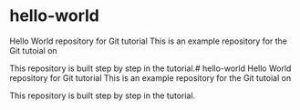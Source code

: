 # hello-world
Hello World repository for Git tutorial
This is an example repository for the Git tutoial on 

This repository is built step by step in the tutorial.# hello-world
Hello World repository for Git tutorial
This is an example repository for the Git tutoial on 

This repository is built step by step in the tutorial.
